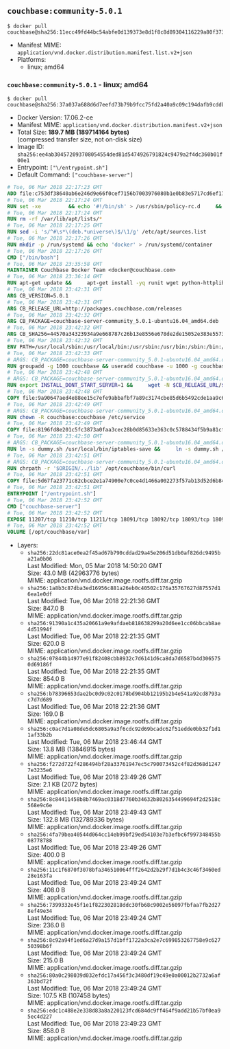 ## `couchbase:community-5.0.1`

```console
$ docker pull couchbase@sha256:11ecc49fd44bc54abfe0d139373e8d1f8c8d89304116229a80f373694903421d
```

-	Manifest MIME: `application/vnd.docker.distribution.manifest.list.v2+json`
-	Platforms:
	-	linux; amd64

### `couchbase:community-5.0.1` - linux; amd64

```console
$ docker pull couchbase@sha256:37a037a688d6d7eefd73b79b9fcc75fd2a40a9c09c194dafb9cddb409a4b65c1
```

-	Docker Version: 17.06.2-ce
-	Manifest MIME: `application/vnd.docker.distribution.manifest.v2+json`
-	Total Size: **189.7 MB (189714164 bytes)**  
	(compressed transfer size, not on-disk size)
-	Image ID: `sha256:ee4ab304572093708054554ded81d5474926791824c9479a2f4dc360b01f00e1`
-	Entrypoint: `["\/entrypoint.sh"]`
-	Default Command: `["couchbase-server"]`

```dockerfile
# Tue, 06 Mar 2018 22:17:23 GMT
ADD file:c753df38640ab6e246d9e66f0cef7156b7003976080b1e0b83e5717cd6ef1725 in / 
# Tue, 06 Mar 2018 22:17:24 GMT
RUN set -xe 		&& echo '#!/bin/sh' > /usr/sbin/policy-rc.d 	&& echo 'exit 101' >> /usr/sbin/policy-rc.d 	&& chmod +x /usr/sbin/policy-rc.d 		&& dpkg-divert --local --rename --add /sbin/initctl 	&& cp -a /usr/sbin/policy-rc.d /sbin/initctl 	&& sed -i 's/^exit.*/exit 0/' /sbin/initctl 		&& echo 'force-unsafe-io' > /etc/dpkg/dpkg.cfg.d/docker-apt-speedup 		&& echo 'DPkg::Post-Invoke { "rm -f /var/cache/apt/archives/*.deb /var/cache/apt/archives/partial/*.deb /var/cache/apt/*.bin || true"; };' > /etc/apt/apt.conf.d/docker-clean 	&& echo 'APT::Update::Post-Invoke { "rm -f /var/cache/apt/archives/*.deb /var/cache/apt/archives/partial/*.deb /var/cache/apt/*.bin || true"; };' >> /etc/apt/apt.conf.d/docker-clean 	&& echo 'Dir::Cache::pkgcache ""; Dir::Cache::srcpkgcache "";' >> /etc/apt/apt.conf.d/docker-clean 		&& echo 'Acquire::Languages "none";' > /etc/apt/apt.conf.d/docker-no-languages 		&& echo 'Acquire::GzipIndexes "true"; Acquire::CompressionTypes::Order:: "gz";' > /etc/apt/apt.conf.d/docker-gzip-indexes 		&& echo 'Apt::AutoRemove::SuggestsImportant "false";' > /etc/apt/apt.conf.d/docker-autoremove-suggests
# Tue, 06 Mar 2018 22:17:24 GMT
RUN rm -rf /var/lib/apt/lists/*
# Tue, 06 Mar 2018 22:17:25 GMT
RUN sed -i 's/^#\s*\(deb.*universe\)$/\1/g' /etc/apt/sources.list
# Tue, 06 Mar 2018 22:17:26 GMT
RUN mkdir -p /run/systemd && echo 'docker' > /run/systemd/container
# Tue, 06 Mar 2018 22:17:26 GMT
CMD ["/bin/bash"]
# Tue, 06 Mar 2018 23:35:58 GMT
MAINTAINER Couchbase Docker Team <docker@couchbase.com>
# Tue, 06 Mar 2018 23:36:14 GMT
RUN apt-get update &&     apt-get install -yq runit wget python-httplib2 chrpath     lsof lshw sysstat net-tools numactl  &&     apt-get autoremove && apt-get clean &&     rm -rf /var/lib/apt/lists/* /tmp/* /var/tmp/*
# Tue, 06 Mar 2018 23:42:31 GMT
ARG CB_VERSION=5.0.1
# Tue, 06 Mar 2018 23:42:31 GMT
ARG CB_RELEASE_URL=http://packages.couchbase.com/releases
# Tue, 06 Mar 2018 23:42:32 GMT
ARG CB_PACKAGE=couchbase-server-community_5.0.1-ubuntu16.04_amd64.deb
# Tue, 06 Mar 2018 23:42:32 GMT
ARG CB_SHA256=44570a34323934a9e668787c26b13e8556e678de2de15052e383e5573cf34931
# Tue, 06 Mar 2018 23:42:32 GMT
ENV PATH=/usr/local/sbin:/usr/local/bin:/usr/sbin:/usr/bin:/sbin:/bin:/opt/couchbase/bin:/opt/couchbase/bin/tools:/opt/couchbase/bin/install
# Tue, 06 Mar 2018 23:42:33 GMT
# ARGS: CB_PACKAGE=couchbase-server-community_5.0.1-ubuntu16.04_amd64.deb CB_RELEASE_URL=http://packages.couchbase.com/releases CB_SHA256=44570a34323934a9e668787c26b13e8556e678de2de15052e383e5573cf34931 CB_VERSION=5.0.1
RUN groupadd -g 1000 couchbase && useradd couchbase -u 1000 -g couchbase -M
# Tue, 06 Mar 2018 23:42:48 GMT
# ARGS: CB_PACKAGE=couchbase-server-community_5.0.1-ubuntu16.04_amd64.deb CB_RELEASE_URL=http://packages.couchbase.com/releases CB_SHA256=44570a34323934a9e668787c26b13e8556e678de2de15052e383e5573cf34931 CB_VERSION=5.0.1
RUN export INSTALL_DONT_START_SERVER=1 &&     wget -N $CB_RELEASE_URL/$CB_VERSION/$CB_PACKAGE &&     echo "$CB_SHA256  $CB_PACKAGE" | sha256sum -c - &&     dpkg -i ./$CB_PACKAGE && rm -f ./$CB_PACKAGE
# Tue, 06 Mar 2018 23:42:48 GMT
COPY file:9a90647aed4e88ee15c7efe9abbafbf7a89c3174cbe85d6b5492cde1aa9c6355 in /etc/service/couchbase-server/run 
# Tue, 06 Mar 2018 23:42:49 GMT
# ARGS: CB_PACKAGE=couchbase-server-community_5.0.1-ubuntu16.04_amd64.deb CB_RELEASE_URL=http://packages.couchbase.com/releases CB_SHA256=44570a34323934a9e668787c26b13e8556e678de2de15052e383e5573cf34931 CB_VERSION=5.0.1
RUN chown -R couchbase:couchbase /etc/service
# Tue, 06 Mar 2018 23:42:49 GMT
COPY file:8196fd8e201c5fc3873a0faa3cec28b0d85633e363c0c5788434f5b9a81cfa5b in /usr/local/bin/ 
# Tue, 06 Mar 2018 23:42:50 GMT
# ARGS: CB_PACKAGE=couchbase-server-community_5.0.1-ubuntu16.04_amd64.deb CB_RELEASE_URL=http://packages.couchbase.com/releases CB_SHA256=44570a34323934a9e668787c26b13e8556e678de2de15052e383e5573cf34931 CB_VERSION=5.0.1
RUN ln -s dummy.sh /usr/local/bin/iptables-save &&     ln -s dummy.sh /usr/local/bin/lvdisplay &&     ln -s dummy.sh /usr/local/bin/vgdisplay &&     ln -s dummy.sh /usr/local/bin/pvdisplay
# Tue, 06 Mar 2018 23:42:51 GMT
# ARGS: CB_PACKAGE=couchbase-server-community_5.0.1-ubuntu16.04_amd64.deb CB_RELEASE_URL=http://packages.couchbase.com/releases CB_SHA256=44570a34323934a9e668787c26b13e8556e678de2de15052e383e5573cf34931 CB_VERSION=5.0.1
RUN chrpath -r '$ORIGIN/../lib' /opt/couchbase/bin/curl
# Tue, 06 Mar 2018 23:42:51 GMT
COPY file:5d67fa23771c82cbce2e1a74900e7c0ce4d1466a002273f57ab13d52d6b844b3 in / 
# Tue, 06 Mar 2018 23:42:51 GMT
ENTRYPOINT ["/entrypoint.sh"]
# Tue, 06 Mar 2018 23:42:52 GMT
CMD ["couchbase-server"]
# Tue, 06 Mar 2018 23:42:52 GMT
EXPOSE 11207/tcp 11210/tcp 11211/tcp 18091/tcp 18092/tcp 18093/tcp 18094/tcp 8091/tcp 8092/tcp 8093/tcp 8094/tcp
# Tue, 06 Mar 2018 23:42:52 GMT
VOLUME [/opt/couchbase/var]
```

-	Layers:
	-	`sha256:22dc81ace0ea2f45ad67b790cddad29a45e206d51db0af826dc9495ba21a0b06`  
		Last Modified: Mon, 05 Mar 2018 14:50:20 GMT  
		Size: 43.0 MB (42963776 bytes)  
		MIME: application/vnd.docker.image.rootfs.diff.tar.gzip
	-	`sha256:1a8b3c87dba3ed16956c881a26eb0c40502c176a35767627d87557d16ea1e0df`  
		Last Modified: Tue, 06 Mar 2018 22:21:36 GMT  
		Size: 847.0 B  
		MIME: application/vnd.docker.image.rootfs.diff.tar.gzip
	-	`sha256:91390a1c435a20661a9e9afdaeb818638299a20d6ee1cc06bbcab8ae4d51994f`  
		Last Modified: Tue, 06 Mar 2018 22:21:35 GMT  
		Size: 620.0 B  
		MIME: application/vnd.docker.image.rootfs.diff.tar.gzip
	-	`sha256:07844b14977e91f82408cbb8932c7d6141d6ca8da7d6587b4d3065750d69186f`  
		Last Modified: Tue, 06 Mar 2018 22:21:35 GMT  
		Size: 854.0 B  
		MIME: application/vnd.docker.image.rootfs.diff.tar.gzip
	-	`sha256:b78396653dae2bc0d9c02c0178bd904bb12195b2b4e541a92cd8793ac7d7d689`  
		Last Modified: Tue, 06 Mar 2018 22:21:36 GMT  
		Size: 169.0 B  
		MIME: application/vnd.docker.image.rootfs.diff.tar.gzip
	-	`sha256:c0ac7d1a08de5dc6805a9a3f6cdc92d69bcadc62f51edde0bb32f1d11af33b2b`  
		Last Modified: Tue, 06 Mar 2018 23:46:44 GMT  
		Size: 13.8 MB (13846915 bytes)  
		MIME: application/vnd.docker.image.rootfs.diff.tar.gzip
	-	`sha256:f272d722f4286494bf28a33761947ec5c790073452c4f82d368d12477e3235e6`  
		Last Modified: Tue, 06 Mar 2018 23:49:26 GMT  
		Size: 2.1 KB (2072 bytes)  
		MIME: application/vnd.docker.image.rootfs.diff.tar.gzip
	-	`sha256:8c84411458b8b7469ac0318d7760b34632b8026354499694f2d2518c568e9c6e`  
		Last Modified: Tue, 06 Mar 2018 23:49:43 GMT  
		Size: 132.8 MB (132789336 bytes)  
		MIME: application/vnd.docker.image.rootfs.diff.tar.gzip
	-	`sha256:4fa79bea40544d064cc14eb99bf29ed54103e7b3efbc6f997348455b08778788`  
		Last Modified: Tue, 06 Mar 2018 23:49:26 GMT  
		Size: 400.0 B  
		MIME: application/vnd.docker.image.rootfs.diff.tar.gzip
	-	`sha256:11c1f6870f3078bfa346510064fff2642d2b29f7d1b4c3c46f3460ed28e163fa`  
		Last Modified: Tue, 06 Mar 2018 23:49:24 GMT  
		Size: 408.0 B  
		MIME: application/vnd.docker.image.rootfs.diff.tar.gzip
	-	`sha256:7399332e45f1e1f822302818ddc30fb68c9002e56097fbfaa7fb2d278ef49e34`  
		Last Modified: Tue, 06 Mar 2018 23:49:24 GMT  
		Size: 236.0 B  
		MIME: application/vnd.docker.image.rootfs.diff.tar.gzip
	-	`sha256:8c92a94f1ed6a27d9a157d1bff1722a3ca2e7c699853267758e9c62750398b6f`  
		Last Modified: Tue, 06 Mar 2018 23:49:24 GMT  
		Size: 215.0 B  
		MIME: application/vnd.docker.image.rootfs.diff.tar.gzip
	-	`sha256:80a0c298039d032efdc17a456f3c3480df19c49e0a00012b2732a6af363bd72f`  
		Last Modified: Tue, 06 Mar 2018 23:49:24 GMT  
		Size: 107.5 KB (107458 bytes)  
		MIME: application/vnd.docker.image.rootfs.diff.tar.gzip
	-	`sha256:edc1c488e2e338d83a8a220123fcd684dc9ff464f9add21b57bf0ea95ec4d227`  
		Last Modified: Tue, 06 Mar 2018 23:49:23 GMT  
		Size: 858.0 B  
		MIME: application/vnd.docker.image.rootfs.diff.tar.gzip
